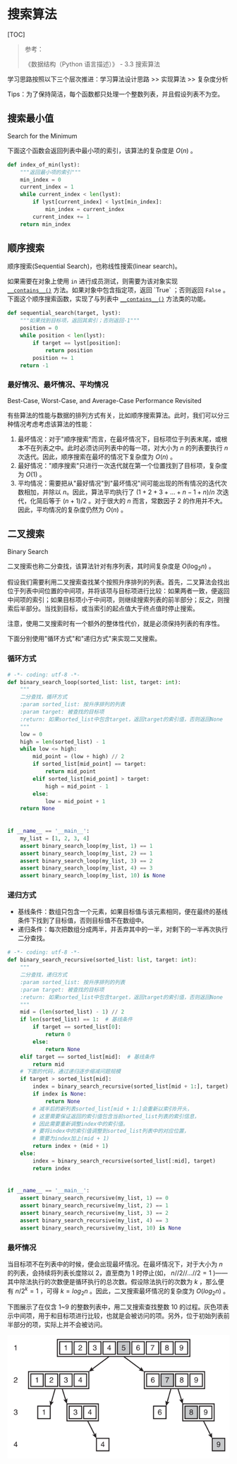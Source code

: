 # 搜索算法

[TOC]

> 参考：
>
> 《数据结构（Python 语言描述）》 - 3.3 搜索算法

学习思路按照以下三个层次推进：学习算法设计思路 >> 实现算法 >> 复杂度分析

Tips：为了保持简洁，每个函数都只处理一个整数列表，并且假设列表不为空。

## 搜索最小值

Search for the Minimum

下面这个函数会返回列表中最小项的索引，该算法的复杂度是 $O(n)$ 。

```python
def index_of_min(lyst):
    """返回最小项的索引"""
    min_index = 0
    current_index = 1
    while current_index < len(lyst):
        if lyst[current_index] < lyst[min_index]:
            min_index = current_index
        current_index += 1
    return min_index
```

## 顺序搜索

顺序搜索(Sequential Search)，也称线性搜索(linear search)。

如果需要在对象上使用 `in` 进行成员测试，则需要为该对象实现 [`__contains__()`](https://docs.python.org/3/reference/datamodel.html#object.__contains__) 方法。如果对象中包含指定项，返回 `True` ；否则返回 `False` 。下面这个顺序搜索函数，实现了与列表中 [`__contains__()`](https://docs.python.org/3/reference/datamodel.html#object.__contains__) 方法类的功能。

```python
def sequential_search(target, lyst):
    """如果找到目标项，返回其索引；否则返回-1"""
    position = 0
    while position < len(lyst):
        if target == lyst[position]:
            return position
        position += 1
    return -1
```

### 最好情况、最坏情况、平均情况

Best-Case, Worst-Case, and Average-Case Performance Revisited 

有些算法的性能与数据的排列方式有关，比如顺序搜索算法。此时，我们可以分三种情况考虑考虑该算法的性能：

1. 最坏情况：对于"顺序搜索"而言，在最坏情况下，目标项位于列表末尾，或根本不在列表之中。此时必须访问列表中的每一项，对大小为 $n$ 的列表要执行 $n$ 次迭代。因此，顺序搜索在最坏的情况下复杂度为 $O(n)$ 。
2. 最好情况："顺序搜索"只进行一次迭代就在第一个位置找到了目标项，复杂度为 $O(1)$ 。
3. 平均情况：需要把从"最好情况"到"最坏情况"间可能出现的所有情况的迭代次数相加，并除以 $n$。因此，算法平均执行了 $(1+2+3+...+n-1+n)/n$ 次迭代，化简后等于 $(n+1)/2$ 。对于很大的 $n$ 而言，常数因子 $2$ 的作用并不大。因此，平均情况的复杂度仍然为 $O(n)$ 。

## 二叉搜索

Binary Search

二叉搜索也称二分查找，该算法针对有序列表，其时间复杂度是 $O(\log_{2}n)$ 。

假设我们需要利用二叉搜索查找某个按照升序排列的列表。首先，二叉算法会找出位于列表中间位置的中间项，并将该项与目标项进行比较：如果两者一致，便返回中间项的索引；如果目标项小于中间项，则继续搜索列表的前半部分；反之，则搜索后半部分。当找到目标，或当索引的起点值大于终点值时停止搜索。

注意，使用二叉搜索时有一个额外的整体性代价，就是必须保持列表的有序性。

下面分别使用"循环方式"和"递归方式"来实现二叉搜索。

### 循环方式

```python
# -*- coding: utf-8 -*-
def binary_search_loop(sorted_list: list, target: int):
    """
    二分查找，循环方式
    :param sorted_list: 按升序排列的列表
    :param target: 被查找的目标项
    :return: 如果sorted_list中包含target，返回target的索引值，否则返回None
    """
    low = 0
    high = len(sorted_list) - 1
    while low <= high:
        mid_point = (low + high) // 2
        if sorted_list[mid_point] == target:
            return mid_point
        elif sorted_list[mid_point] > target:
            high = mid_point - 1
        else:
            low = mid_point + 1
    return None


if __name__ == '__main__':
    my_list = [1, 2, 3, 4]
    assert binary_search_loop(my_list, 1) == 1
    assert binary_search_loop(my_list, 2) == 1
    assert binary_search_loop(my_list, 3) == 2
    assert binary_search_loop(my_list, 4) == 3
    assert binary_search_loop(my_list, 10) is None
```

### 递归方式

- 基线条件：数组只包含一个元素，如果目标值与该元素相同，便在最终的基线条件下找到了目标值，否则目标值不在数组中。
- 递归条件：每次把数组分成两半，并丢弃其中的一半，对剩下的一半再次执行二分查找。

```python
# -*- coding: utf-8 -*-
def binary_search_recursive(sorted_list: list, target: int):
    """
    二分查找，递归方式
    :param sorted_list: 按升序排列的列表
    :param target: 被查找的目标项
    :return: 如果sorted_list中包含target，返回target的索引值，否则返回None
    """
    mid = (len(sorted_list) - 1) // 2
    if len(sorted_list) == 1:  # 基线条件
        if target == sorted_list[0]:
            return 0
        else:
            return None
    elif target == sorted_list[mid]:  # 基线条件
        return mid
    # 下面的代码，通过递归逐步缩减问题规模
    if target > sorted_list[mid]:
        index = binary_search_recursive(sorted_list[mid + 1:], target)
        if index is None:
            return None
        # 减半后的新列表sorted_list[mid + 1:]会重新以索引0开头，
        # 这里需要保证返回的索引值包含当前sorted_list列表的索引信息，
        # 因此需要重新调整index中的索引值。
        # 要将index中的索引值调整到sorted_list列表中的对应位置，
        # 需要为index加上(mid + 1)
        return index + (mid + 1)
    else:
        index = binary_search_recursive(sorted_list[:mid], target)
        return index


if __name__ == '__main__':
    assert binary_search_recursive(my_list, 1) == 0
    assert binary_search_recursive(my_list, 2) == 1
    assert binary_search_recursive(my_list, 3) == 2
    assert binary_search_recursive(my_list, 4) == 3
    assert binary_search_recursive(my_list, 10) is None
```

### 最坏情况

当目标项不在列表中的时候，便会出现最坏情况。在最坏情况下，对于大小为 $n$ 的列表，会持续将列表长度除以 2，直至商为 1 时停止(如， $n//2//...//2 = 1$ )——其中除法执行的次数便是循环执行的总次数。假设除法执行的次数为 $k$ ，那么便有 $n/2^k=1$ ，可得 $k=log_2n$ 。因此，二叉搜索最坏情况的复杂度为 $O(log_2n)$ 。 

下图展示了在仅含 1~9 的整数列表中，用二叉搜索查找整数 10 的过程。灰色项表示中间项，用于和目标项进行比较，也就是会被访问的项。另外，位于初始列表前半部分的项，实际上并不会被访问。

![二叉搜索](../images/二叉搜索.png)







